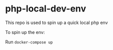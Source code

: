 # php-local-dev-env
This repo is used to spin up a quick local php env

To spin up the env:

Run `docker-compose up`